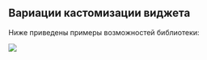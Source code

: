 ## Вариации кастомизации виджета

Ниже приведены примеры возможностей библиотеки:

![](.github/switchers_example.gif)
